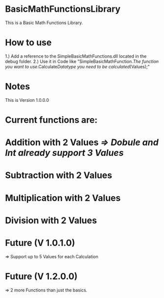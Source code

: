 # BasicMathFunctionsLibrary
This is a Basic Math Functions Library.

# How to use
1.) Add a reference to the SimpleBasicMathFunctions.dll located in the debug folder.
2.) Use it in Code like "SimpleBasicMathFunction.*The function you want to use*.Calculate*Datatype you need to be calculated*(Values);"


# Notes
This is Version 1.0.0.0

# Current functions are:
# Addition with 2 Values *=> Dobule and Int already support 3 Values*
# Subtraction with 2 Values
# Multiplication with 2 Values
# Division with 2 Values

# Future (V 1.0.1.0)
=> Support up to 5 Values for each Calculation

# Future (V 1.2.0.0)
=> 2 more Functions than just the basics.
